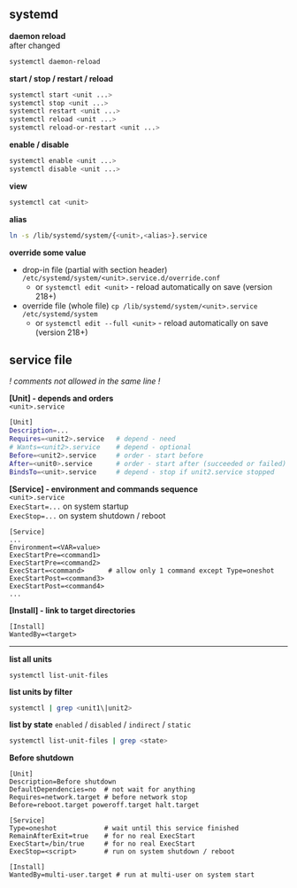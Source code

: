 systemd
---

**daemon reload**  
after changed  
```sh
systemctl daemon-reload
```

**start / stop / restart / reload**
```sh
systemctl start <unit ...>
systemctl stop <unit ...>
systemctl restart <unit ...>
systemctl reload <unit ...>
systemctl reload-or-restart <unit ...>
```

**enable / disable**
```sh
systemctl enable <unit ...>
systemctl disable <unit ...>
```

**view**
```sh
systemctl cat <unit>
```

**alias**  
```sh
ln -s /lib/systemd/system/{<unit>,<alias>}.service
```

**override some value**  
- drop-in file (partial with section header) `/etc/systemd/system/<unit>.service.d/override.conf`  
    * or `systemctl edit <unit>` - reload automatically on save (version 218+)  
- override file (whole file) `cp /lib/systemd/system/<unit>.service /etc/systemd/system`  
    * or `systemctl edit --full <unit>` - reload automatically on save (version 218+)  

service file
---
_! comments not allowed in the same line !_  

**[Unit] - depends and orders**  
`<unit>.service`  
```sh
[Unit]
Description=...
Requires=<unit2>.service   # depend - need
# Wants=<unit2>.service    # depend - optional
Before=<unit2>.service     # order - start before
After=<unit0>.service      # order - start after (succeeded or failed)
BindsTo=<unit>.service     # depend - stop if unit2.service stopped
```
**[Service] - environment and commands sequence**  
`<unit>.service`  
`ExecStart=...` on system startup  
`ExecStop=...` on system shutdown / reboot  
```
[Service]
...
Environment=<VAR=value>
ExecStartPre=<command1>
ExecStartPre=<command2>
ExecStart=<command>      # allow only 1 command except Type=oneshot
ExecStartPost=<command3>
ExecStartPost=<command4>
...
```
**[Install] - link to target directories**
```
[Install]
WantedBy=<target>
```
<hr>

**list all units**
```
systemctl list-unit-files
```

**list units by filter**  
```sh
systemctl | grep <unit1\|unit2>
```

**list by state** `enabled` / `disabled` / `indirect` / `static`  
```sh
systemctl list-unit-files | grep <state>
```

**Before shutdown**
```
[Unit]
Description=Before shutdown
DefaultDependencies=no  # not wait for anything
Requires=network.target # before network stop
Before=reboot.target poweroff.target halt.target

[Service]
Type=oneshot            # wait until this service finished
RemainAfterExit=true    # for no real ExecStart
ExecStart=/bin/true     # for no real ExecStart
ExecStop=<script>       # run on system shutdown / reboot

[Install]
WantedBy=multi-user.target # run at multi-user on system start
```
